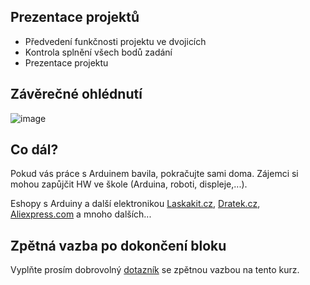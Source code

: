 ## Prezentace projektů
- Předvedení funkčnosti projektu ve dvojicích
- Kontrola splnění všech bodů zadání
- Prezentace projektu


## Závěrečné ohlédnutí
![image](https://github.com/user-attachments/assets/3aec1cca-a9b6-472e-945b-033b5da6bf16)

## Co dál?

Pokud vás práce s Arduinem  bavila, pokračujte sami doma. Zájemci si mohou zapůjčit HW ve škole (Arduina, roboti, displeje,...).

Eshopy s Arduiny a další elektronikou [Laskakit.cz](Laskakit.cz), [Dratek.cz](Dratek.cz), [Aliexpress.com](Aliexpress.com) a mnoho dalších...


## Zpětná vazba po dokončení bloku
Vyplňte prosím dobrovolný [dotazník](https://forms.gle/ZMapXVyxmpksGvFD7) se zpětnou vazbou na tento kurz.

